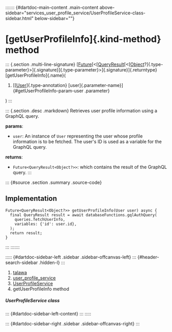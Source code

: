 ::::::: {#dartdoc-main-content .main-content above-sidebar="services_user_profile_service/UserProfileService-class-sidebar.html" below-sidebar=""}
<div>

# [getUserProfileInfo]{.kind-method} method

</div>

::: {.section .multi-line-signature}
[[Future](https://api.flutter.dev/flutter/dart-core/Future-class.html)[\<[[QueryResult](https://pub.dev/documentation/graphql/5.2.0-beta.9/graphql/QueryResult-class.html)[\<[[Object](https://api.flutter.dev/flutter/dart-core/Object-class.html)?]{.type-parameter}\>]{.signature}]{.type-parameter}\>]{.signature}]{.returntype}
[getUserProfileInfo]{.name}(

1.  [[[User](../../models_user_user_info/User-class.html)]{.type-annotation}
    [user]{.parameter-name}]{#getUserProfileInfo-param-user .parameter}

)
:::

::: {.section .desc .markdown}
Retrieves user profile information using a GraphQL query.

**params**:

-   `user`: An instance of `User` representing the user whose profile
    information is to be fetched. The user\'s ID is used as a variable
    for the GraphQL query.

**returns**:

-   `Future<QueryResult<Object?>>`: which contains the result of the
    GraphQL query.
:::

::: {#source .section .summary .source-code}
## Implementation

``` language-dart
Future<QueryResult<Object?>> getUserProfileInfo(User user) async {
  final QueryResult result = await databaseFunctions.gqlAuthQuery(
    queries.fetchUserInfo,
    variables: {'id': user.id},
  );
  return result;
}
```
:::
:::::::

::::: {#dartdoc-sidebar-left .sidebar .sidebar-offcanvas-left}
::: {#header-search-sidebar .hidden-l}
:::

1.  [talawa](../../index.html)
2.  [user_profile_service](../../services_user_profile_service/)
3.  [UserProfileService](../../services_user_profile_service/UserProfileService-class.html)
4.  getUserProfileInfo method

##### UserProfileService class

::: {#dartdoc-sidebar-left-content}
:::
:::::

::: {#dartdoc-sidebar-right .sidebar .sidebar-offcanvas-right}
:::
